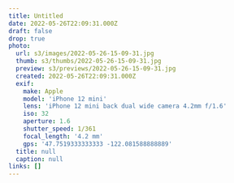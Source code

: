 ```yaml
---
title: Untitled
date: 2022-05-26T22:09:31.000Z
draft: false
drop: true
photo:
  url: s3/images/2022-05-26-15-09-31.jpg
  thumb: s3/thumbs/2022-05-26-15-09-31.jpg
  preview: s3/previews/2022-05-26-15-09-31.jpg
  created: 2022-05-26T22:09:31.000Z
  exif:
    make: Apple
    model: 'iPhone 12 mini'
    lens: 'iPhone 12 mini back dual wide camera 4.2mm f/1.6'
    iso: 32
    aperture: 1.6
    shutter_speed: 1/361
    focal_length: '4.2 mm'
    gps: '47.7519333333333 -122.081588888889'
  title: null
  caption: null
links: []
---
```

